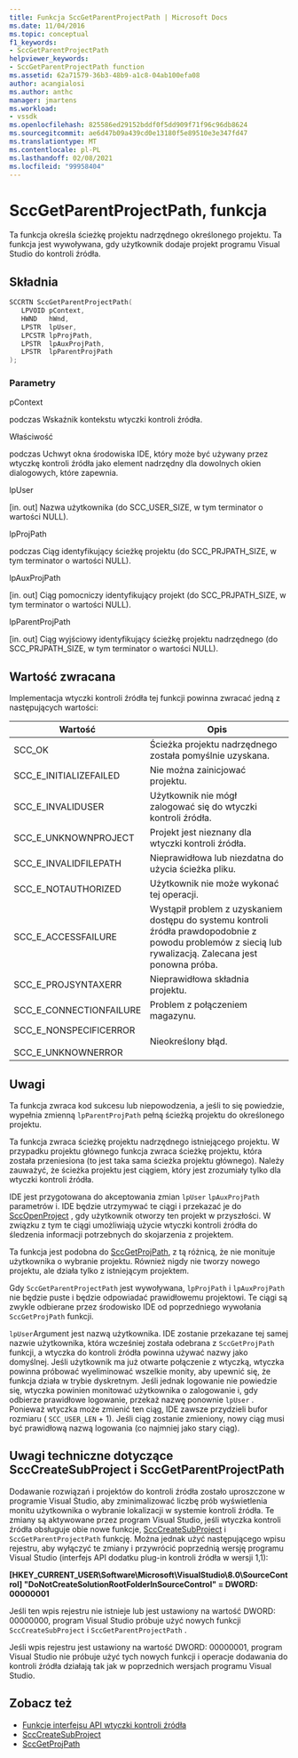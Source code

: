 ```yaml
---
title: Funkcja SccGetParentProjectPath | Microsoft Docs
ms.date: 11/04/2016
ms.topic: conceptual
f1_keywords:
- SccGetParentProjectPath
helpviewer_keywords:
- SccGetParentProjectPath function
ms.assetid: 62a71579-36b3-48b9-a1c8-04ab100efa08
author: acangialosi
ms.author: anthc
manager: jmartens
ms.workload:
- vssdk
ms.openlocfilehash: 825586ed29152bddf0f5dd909f71f96c96db8624
ms.sourcegitcommit: ae6d47b09a439cd0e13180f5e89510e3e347fd47
ms.translationtype: MT
ms.contentlocale: pl-PL
ms.lasthandoff: 02/08/2021
ms.locfileid: "99958404"
---
```

# <a name="sccgetparentprojectpath-function"></a>SccGetParentProjectPath, funkcja
Ta funkcja określa ścieżkę projektu nadrzędnego określonego projektu. Ta funkcja jest wywoływana, gdy użytkownik dodaje projekt programu Visual Studio do kontroli źródła.

## <a name="syntax"></a>Składnia

```cpp
SCCRTN SccGetParentProjectPath(
   LPVOID pContext,
   HWND   hWnd,
   LPSTR  lpUser,
   LPCSTR lpProjPath,
   LPSTR  lpAuxProjPath,
   LPSTR  lpParentProjPath
);
```

### <a name="parameters"></a>Parametry
 pContext

podczas Wskaźnik kontekstu wtyczki kontroli źródła.

 Właściwość

podczas Uchwyt okna środowiska IDE, który może być używany przez wtyczkę kontroli źródła jako element nadrzędny dla dowolnych okien dialogowych, które zapewnia.

 lpUser

[in. out] Nazwa użytkownika (do SCC_USER_SIZE, w tym terminator o wartości NULL).

 lpProjPath

podczas Ciąg identyfikujący ścieżkę projektu (do SCC_PRJPATH_SIZE, w tym terminator o wartości NULL).

 lpAuxProjPath

[in. out] Ciąg pomocniczy identyfikujący projekt (do SCC_PRJPATH_SIZE, w tym terminator o wartości NULL).

 lpParentProjPath

[in. out] Ciąg wyjściowy identyfikujący ścieżkę projektu nadrzędnego (do SCC_PRJPATH_SIZE, w tym terminator o wartości NULL).

## <a name="return-value"></a>Wartość zwracana
 Implementacja wtyczki kontroli źródła tej funkcji powinna zwracać jedną z następujących wartości:

|Wartość|Opis|
|-----------|-----------------|
|SCC_OK|Ścieżka projektu nadrzędnego została pomyślnie uzyskana.|
|SCC_E_INITIALIZEFAILED|Nie można zainicjować projektu.|
|SCC_E_INVALIDUSER|Użytkownik nie mógł zalogować się do wtyczki kontroli źródła.|
|SCC_E_UNKNOWNPROJECT|Projekt jest nieznany dla wtyczki kontroli źródła.|
|SCC_E_INVALIDFILEPATH|Nieprawidłowa lub niezdatna do użycia ścieżka pliku.|
|SCC_E_NOTAUTHORIZED|Użytkownik nie może wykonać tej operacji.|
|SCC_E_ACCESSFAILURE|Wystąpił problem z uzyskaniem dostępu do systemu kontroli źródła prawdopodobnie z powodu problemów z siecią lub rywalizacją. Zalecana jest ponowna próba.|
|SCC_E_PROJSYNTAXERR|Nieprawidłowa składnia projektu.|
|SCC_E_CONNECTIONFAILURE|Problem z połączeniem magazynu.|
|SCC_E_NONSPECIFICERROR<br /><br /> SCC_E_UNKNOWNERROR|Nieokreślony błąd.|

## <a name="remarks"></a>Uwagi
 Ta funkcja zwraca kod sukcesu lub niepowodzenia, a jeśli to się powiedzie, wypełnia zmienną `lpParentProjPath` pełną ścieżką projektu do określonego projektu.

 Ta funkcja zwraca ścieżkę projektu nadrzędnego istniejącego projektu. W przypadku projektu głównego funkcja zwraca ścieżkę projektu, która została przeniesiona (to jest taka sama ścieżka projektu głównego). Należy zauważyć, że ścieżka projektu jest ciągiem, który jest zrozumiały tylko dla wtyczki kontroli źródła.

 IDE jest przygotowana do akceptowania zmian `lpUser` `lpAuxProjPath` parametrów i. IDE będzie utrzymywać te ciągi i przekazać je do [SccOpenProject](../extensibility/sccopenproject-function.md) , gdy użytkownik otworzy ten projekt w przyszłości. W związku z tym te ciągi umożliwiają użycie wtyczki kontroli źródła do śledzenia informacji potrzebnych do skojarzenia z projektem.

 Ta funkcja jest podobna do [SccGetProjPath](../extensibility/sccgetprojpath-function.md), z tą różnicą, że nie monituje użytkownika o wybranie projektu. Również nigdy nie tworzy nowego projektu, ale działa tylko z istniejącym projektem.

 Gdy `SccGetParentProjectPath` jest wywoływana, `lpProjPath` i `lpAuxProjPath` nie będzie puste i będzie odpowiadać prawidłowemu projektowi. Te ciągi są zwykle odbierane przez środowisko IDE od poprzedniego wywołania `SccGetProjPath` funkcji.

 `lpUser`Argument jest nazwą użytkownika. IDE zostanie przekazane tej samej nazwie użytkownika, która wcześniej została odebrana z `SccGetProjPath` funkcji, a wtyczka do kontroli źródła powinna używać nazwy jako domyślnej. Jeśli użytkownik ma już otwarte połączenie z wtyczką, wtyczka powinna próbować wyeliminować wszelkie monity, aby upewnić się, że funkcja działa w trybie dyskretnym. Jeśli jednak logowanie nie powiedzie się, wtyczka powinien monitować użytkownika o zalogowanie i, gdy odbierze prawidłowe logowanie, przekaż nazwę ponownie `lpUser` . Ponieważ wtyczka może zmienić ten ciąg, IDE zawsze przydzieli bufor rozmiaru ( `SCC_USER_LEN` + 1). Jeśli ciąg zostanie zmieniony, nowy ciąg musi być prawidłową nazwą logowania (co najmniej jako stary ciąg).

## <a name="technical-notes-for-scccreatesubproject-and-sccgetparentprojectpath"></a>Uwagi techniczne dotyczące SccCreateSubProject i SccGetParentProjectPath
 Dodawanie rozwiązań i projektów do kontroli źródła zostało uproszczone w programie Visual Studio, aby zminimalizować liczbę prób wyświetlenia monitu użytkownika o wybranie lokalizacji w systemie kontroli źródła. Te zmiany są aktywowane przez program Visual Studio, jeśli wtyczka kontroli źródła obsługuje obie nowe funkcje, [SccCreateSubProject](../extensibility/scccreatesubproject-function.md) i `SccGetParentProjectPath` funkcję. Można jednak użyć następującego wpisu rejestru, aby wyłączyć te zmiany i przywrócić poprzednią wersję programu Visual Studio (interfejs API dodatku plug-in kontroli źródła w wersji 1,1):

 **[HKEY_CURRENT_USER\Software\Microsoft\VisualStudio\8.0\SourceControl] "DoNotCreateSolutionRootFolderInSourceControl" = DWORD: 00000001**

 Jeśli ten wpis rejestru nie istnieje lub jest ustawiony na wartość DWORD: 00000000, program Visual Studio próbuje użyć nowych funkcji `SccCreateSubProject` i `SccGetParentProjectPath` .

 Jeśli wpis rejestru jest ustawiony na wartość DWORD: 00000001, program Visual Studio nie próbuje użyć tych nowych funkcji i operacje dodawania do kontroli źródła działają tak jak w poprzednich wersjach programu Visual Studio.

## <a name="see-also"></a>Zobacz też
- [Funkcje interfejsu API wtyczki kontroli źródła](../extensibility/source-control-plug-in-api-functions.md)
- [SccCreateSubProject](../extensibility/scccreatesubproject-function.md)
- [SccGetProjPath](../extensibility/sccgetprojpath-function.md)
